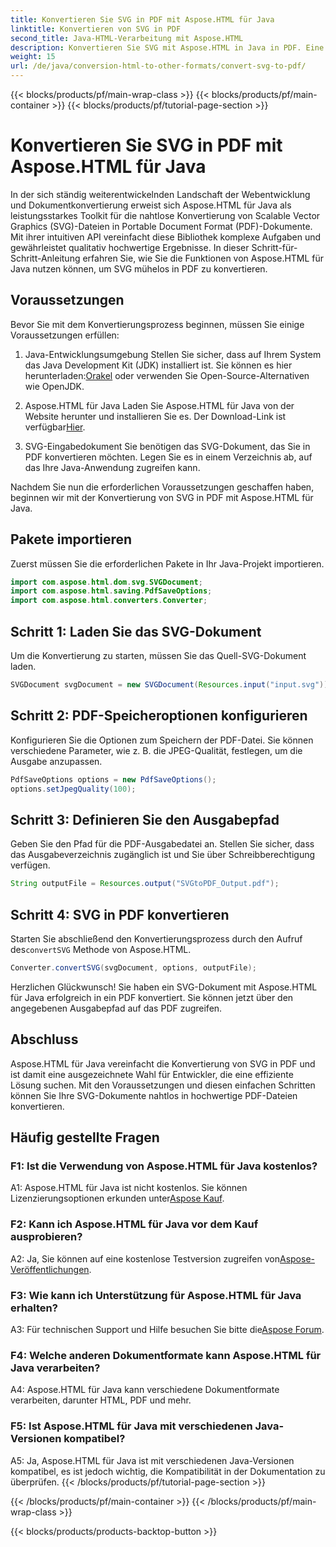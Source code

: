 ```yaml
---
title: Konvertieren Sie SVG in PDF mit Aspose.HTML für Java
linktitle: Konvertieren von SVG in PDF
second_title: Java-HTML-Verarbeitung mit Aspose.HTML
description: Konvertieren Sie SVG mit Aspose.HTML in Java in PDF. Eine nahtlose Lösung für die Konvertierung hochwertiger Dokumente.
weight: 15
url: /de/java/conversion-html-to-other-formats/convert-svg-to-pdf/
---
```


{{< blocks/products/pf/main-wrap-class >}}
{{< blocks/products/pf/main-container >}}
{{< blocks/products/pf/tutorial-page-section >}}

# Konvertieren Sie SVG in PDF mit Aspose.HTML für Java


In der sich ständig weiterentwickelnden Landschaft der Webentwicklung und Dokumentkonvertierung erweist sich Aspose.HTML für Java als leistungsstarkes Toolkit für die nahtlose Konvertierung von Scalable Vector Graphics (SVG)-Dateien in Portable Document Format (PDF)-Dokumente. Mit ihrer intuitiven API vereinfacht diese Bibliothek komplexe Aufgaben und gewährleistet qualitativ hochwertige Ergebnisse. In dieser Schritt-für-Schritt-Anleitung erfahren Sie, wie Sie die Funktionen von Aspose.HTML für Java nutzen können, um SVG mühelos in PDF zu konvertieren.

## Voraussetzungen

Bevor Sie mit dem Konvertierungsprozess beginnen, müssen Sie einige Voraussetzungen erfüllen:

1. Java-Entwicklungsumgebung
 Stellen Sie sicher, dass auf Ihrem System das Java Development Kit (JDK) installiert ist. Sie können es hier herunterladen:[Orakel](https://www.oracle.com/java/technologies/javase-downloads.html) oder verwenden Sie Open-Source-Alternativen wie OpenJDK.

2. Aspose.HTML für Java
 Laden Sie Aspose.HTML für Java von der Website herunter und installieren Sie es. Der Download-Link ist verfügbar[Hier](https://releases.aspose.com/html/java/).

3. SVG-Eingabedokument
Sie benötigen das SVG-Dokument, das Sie in PDF konvertieren möchten. Legen Sie es in einem Verzeichnis ab, auf das Ihre Java-Anwendung zugreifen kann.

Nachdem Sie nun die erforderlichen Voraussetzungen geschaffen haben, beginnen wir mit der Konvertierung von SVG in PDF mit Aspose.HTML für Java.

## Pakete importieren

Zuerst müssen Sie die erforderlichen Pakete in Ihr Java-Projekt importieren.

```java
import com.aspose.html.dom.svg.SVGDocument;
import com.aspose.html.saving.PdfSaveOptions;
import com.aspose.html.converters.Converter;
```

## Schritt 1: Laden Sie das SVG-Dokument

Um die Konvertierung zu starten, müssen Sie das Quell-SVG-Dokument laden.

```java
SVGDocument svgDocument = new SVGDocument(Resources.input("input.svg"));
```

## Schritt 2: PDF-Speicheroptionen konfigurieren

Konfigurieren Sie die Optionen zum Speichern der PDF-Datei. Sie können verschiedene Parameter, wie z. B. die JPEG-Qualität, festlegen, um die Ausgabe anzupassen.

```java
PdfSaveOptions options = new PdfSaveOptions();
options.setJpegQuality(100);
```

## Schritt 3: Definieren Sie den Ausgabepfad

Geben Sie den Pfad für die PDF-Ausgabedatei an. Stellen Sie sicher, dass das Ausgabeverzeichnis zugänglich ist und Sie über Schreibberechtigung verfügen.

```java
String outputFile = Resources.output("SVGtoPDF_Output.pdf");
```

## Schritt 4: SVG in PDF konvertieren

 Starten Sie abschließend den Konvertierungsprozess durch den Aufruf des`convertSVG` Methode von Aspose.HTML.

```java
Converter.convertSVG(svgDocument, options, outputFile);
```

Herzlichen Glückwunsch! Sie haben ein SVG-Dokument mit Aspose.HTML für Java erfolgreich in ein PDF konvertiert. Sie können jetzt über den angegebenen Ausgabepfad auf das PDF zugreifen.

## Abschluss

Aspose.HTML für Java vereinfacht die Konvertierung von SVG in PDF und ist damit eine ausgezeichnete Wahl für Entwickler, die eine effiziente Lösung suchen. Mit den Voraussetzungen und diesen einfachen Schritten können Sie Ihre SVG-Dokumente nahtlos in hochwertige PDF-Dateien konvertieren.

## Häufig gestellte Fragen

### F1: Ist die Verwendung von Aspose.HTML für Java kostenlos?

 A1: Aspose.HTML für Java ist nicht kostenlos. Sie können Lizenzierungsoptionen erkunden unter[Aspose Kauf](https://purchase.aspose.com/buy).

### F2: Kann ich Aspose.HTML für Java vor dem Kauf ausprobieren?

 A2: Ja, Sie können auf eine kostenlose Testversion zugreifen von[Aspose-Veröffentlichungen](https://releases.aspose.com/html/java).

### F3: Wie kann ich Unterstützung für Aspose.HTML für Java erhalten?

 A3: Für technischen Support und Hilfe besuchen Sie bitte die[Aspose Forum](https://forum.aspose.com/).

### F4: Welche anderen Dokumentformate kann Aspose.HTML für Java verarbeiten?

A4: Aspose.HTML für Java kann verschiedene Dokumentformate verarbeiten, darunter HTML, PDF und mehr.

### F5: Ist Aspose.HTML für Java mit verschiedenen Java-Versionen kompatibel?

A5: Ja, Aspose.HTML für Java ist mit verschiedenen Java-Versionen kompatibel, es ist jedoch wichtig, die Kompatibilität in der Dokumentation zu überprüfen.
{{< /blocks/products/pf/tutorial-page-section >}}

{{< /blocks/products/pf/main-container >}}
{{< /blocks/products/pf/main-wrap-class >}}

{{< blocks/products/products-backtop-button >}}
